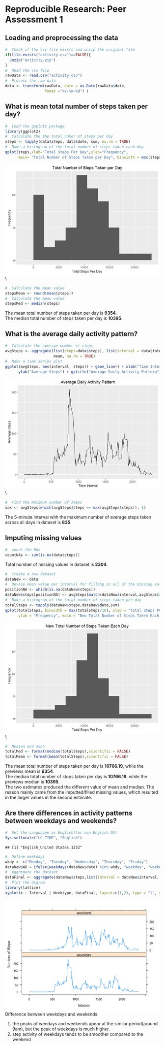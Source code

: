 # Reproducible Research: Peer Assessment 1


## Loading and preprocessing the data


```r
#  Check if the csv file exists and unzip the original file
if(file.exists("activity.csv")==FALSE){
  unzip("activity.zip")
}
#  Read the csv file
rawData <- read.csv("activity.csv")
#  Process the raw data
data <- transform(rawData, date = as.Date(rawData$date, 
                  fomat ="%Y-%m-%d") )
```

## What is mean total number of steps taken per day?


```r
#  Load the ggplot2 package
library(ggplot2)
#  Calculate the the total numer of steps per day
steps <- tapply(data$steps, data$date, sum, na.rm = TRUE)
#  Make a histogram of the total number of steps taken each day
qplot(steps,xlab="Total Steps Per Day",ylab="Frequency", 
      main= "Total Number of Steps Taken per Day", binwidth = max(steps/10))
```

![](PA1_template_files/figure-html/unnamed-chunk-2-1.png)\

```r
#  Calculate the mean value
stepsMean <- round(mean(steps))
#  Calculate the mean value
stepsMed <- median(steps)
```
The mean total number of steps taken per day is **9354**.    
The median total number of steps taken per day is **10395**.  

## What is the average daily activity pattern?


```r
#  Calculate the average number of steps
avgSteps <- aggregate(list(steps=data$steps), list(interval = data$interval), 
                      mean, na.rm = TRUE)
#  Make a time series plot
ggplot(avgSteps, aes(interval, steps)) + geom_line() + xlab("Time Interval") +
      ylab("Average Steps") + ggtitle("Average Daily Activity Pattern") 
```

![](PA1_template_files/figure-html/unnamed-chunk-3-1.png)\

```r
#  Find the maximum number of steps
max <- avgSteps[which(avgSteps$steps == max(avgSteps$steps)), 1]
```
The 5-minute interval with the maximum number of average steps taken across all days in dataset is **835**.

## Imputing missing values

```r
#  count the NAs
countNAs <- sum(is.na(data$steps))
```
Total number of missing values in dataset is **2304**. 

```r
#  Create a new dataset
dataNew <- data
#  Devise mean value per interval for filling in all of the missing values in the dataset
positionNA <- which(is.na(dataNew$steps))
dataNew$steps[positionNA] <- avgSteps[match(dataNew$interval,avgSteps$interval)[positionNA],2]
#  Make a histogram of the total number of steps taken per day
totalSteps <- tapply(dataNew$steps,dataNew$date,sum)
qplot(totalSteps, binwidth = max(totalSteps/10), xlab = "Total Steps Per Day",
      ylab = "Frequency", main = "New Total Number of Steps Taken Each Day")
```

![](PA1_template_files/figure-html/unnamed-chunk-5-1.png)\

```r
#  Median and mean
totalMed <- format(median(totalSteps),scientific = FALSE)
totalMean <- format(mean(totalSteps),scientific = FALSE)
```
The mean total number of steps taken per day is **10766.19**, while the previews mean is **9354**.  
The median total number of steps taken per day is **10766.19**, while the previews median is **10395**.  
The two estimates produced the different value of mean and median. The reason mainly came from the imputted/filled missing values, which resulted in the larger values in the second estimate.   

## Are there differences in activity patterns between weekdays and weekends?

```r
#  Set the Languague as English(for non-English OS) 
Sys.setlocale("LC_TIME", "English")      
```

```
## [1] "English_United States.1252"
```

```r
#  Define weekdays
wkdy <- c("Monday", "Tuesday", "Wednesday", "Thursday", "Friday")
dataNew$WD = ifelse(weekdays(dataNew$date) %in% wkdy, "weekday", "weekend")
#  Aggregate the dataset
dataFinal <- aggregate(dataNew$steps,list(Interval = dataNew$interval, Weektype = dataNew$WD),mean)
#  Plot the digram
library(lattice)
xyplot(x ~ Interval | Weektype, dataFinal, layout=c(1,2), type = "l", ylab = "Number of Steps")
```

![](PA1_template_files/figure-html/unnamed-chunk-6-1.png)\
Difference between weekdays and weekends:   
1. the peaks of weedays and weekends apear at the similar period(around 9am), but the peak of weekdays is much higher.  
2. step activity of weekdays tends to be smoother compared to the weekend  

